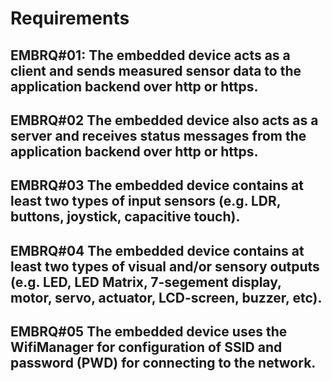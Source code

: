 # Requirements

## EMBRQ#01: The embedded device acts as a client and sends measured sensor data to the application backend over http or https.

## EMBRQ#02 The embedded device also acts as a server and receives status messages from the application backend over http or https.

## EMBRQ#03 The embedded device contains at least two types of input sensors (e.g. LDR, buttons, joystick, capacitive touch).

## EMBRQ#04 The embedded device contains at least two types of visual and/or sensory outputs (e.g. LED, LED Matrix, 7-segement display, motor, servo, actuator, LCD-screen, buzzer, etc).

## EMBRQ#05 The embedded device uses the WifiManager for configuration of SSID and password (PWD) for connecting to the network.